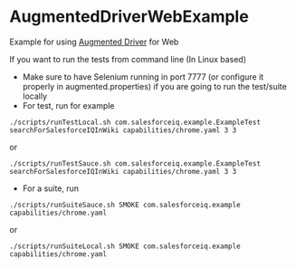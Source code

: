 # AugmentedDriverWebExample
Example for using [Augmented Driver](https://github.com/relateiq/AugmentedDriver) for Web  


If you want to run the tests from command line (In Linux based)  

* Make sure to have Selenium running in port 7777 (or configure it properly in augmented.properties) if you are going to run the  test/suite locally
* For test, run for example  

```
./scripts/runTestLocal.sh com.salesforceiq.example.ExampleTest  searchForSalesforceIQInWiki capabilities/chrome.yaml 3 3
```
or  
```
./scripts/runTestSauce.sh com.salesforceiq.example.ExampleTest  searchForSalesforceIQInWiki capabilities/chrome.yaml 3 3
```

* For a suite, run  
```
./scripts/runSuiteSauce.sh SMOKE com.salesforceiq.example capabilities/chrome.yaml
```
or  
```
./scripts/runSuiteLocal.sh SMOKE com.salesforceiq.example capabilities/chrome.yaml
```


